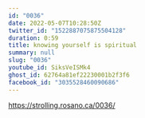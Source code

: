 ```yaml
---
id: "0036"
date: 2022-05-07T10:28:50Z
twitter_id: "1522887075875504128"
duration: 0:59
title: knowing yourself is spiritual
summary: null
slug: "0036"
youtube_id: SiksVeISMk4
ghost_id: 62764a81ef22230001b2f3f6
facebook_id: "3035528460090686"
---
```

https://strolling.rosano.ca/0036/
